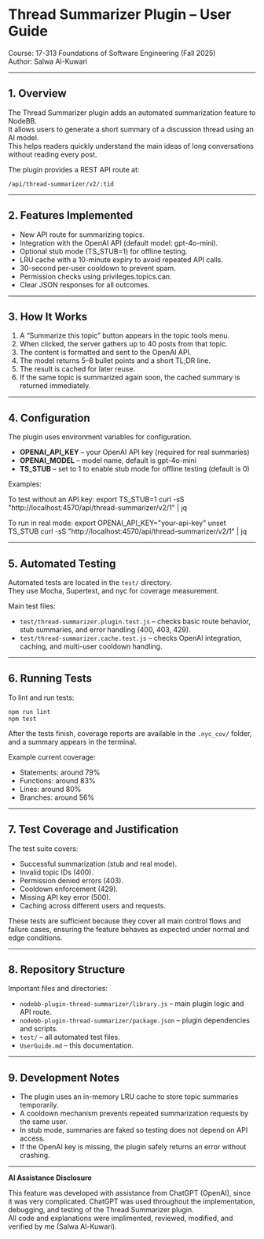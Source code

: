 # Thread Summarizer Plugin – User Guide
Course: 17-313 Foundations of Software Engineering (Fall 2025)  
Author: Salwa Al-Kuwari

---

## 1. Overview

The Thread Summarizer plugin adds an automated summarization feature to NodeBB.  
It allows users to generate a short summary of a discussion thread using an AI model.  
This helps readers quickly understand the main ideas of long conversations without reading every post.

The plugin provides a REST API route at:

    /api/thread-summarizer/v2/:tid

---

## 2. Features Implemented

- New API route for summarizing topics.
- Integration with the OpenAI API (default model: gpt-4o-mini).
- Optional stub mode (TS_STUB=1) for offline testing.
- LRU cache with a 10-minute expiry to avoid repeated API calls.
- 30-second per-user cooldown to prevent spam.
- Permission checks using privileges.topics.can.
- Clear JSON responses for all outcomes.

---

## 3. How It Works

1. A “Summarize this topic” button appears in the topic tools menu.
2. When clicked, the server gathers up to 40 posts from that topic.
3. The content is formatted and sent to the OpenAI API.
4. The model returns 5–8 bullet points and a short TL;DR line.
5. The result is cached for later reuse.
6. If the same topic is summarized again soon, the cached summary is returned immediately.

---

## 4. Configuration

The plugin uses environment variables for configuration.

- **OPENAI_API_KEY** – your OpenAI API key (required for real summaries)  
- **OPENAI_MODEL** – model name, default is gpt-4o-mini  
- **TS_STUB** – set to 1 to enable stub mode for offline testing (default is 0)

Examples:

To test without an API key:
    export TS_STUB=1
    curl -sS "http://localhost:4570/api/thread-summarizer/v2/1" | jq

To run in real mode:
    export OPENAI_API_KEY="your-api-key"
    unset TS_STUB
    curl -sS "http://localhost:4570/api/thread-summarizer/v2/1" | jq

---

## 5. Automated Testing

Automated tests are located in the `test/` directory.  
They use Mocha, Supertest, and nyc for coverage measurement.

Main test files:

- `test/thread-summarizer.plugin.test.js` – checks basic route behavior, stub summaries, and error handling (400, 403, 429).
- `test/thread-summarizer.cache.test.js` – checks OpenAI integration, caching, and multi-user cooldown handling.

---

## 6. Running Tests

To lint and run tests:

    npm run lint
    npm test

After the tests finish, coverage reports are available in the `.nyc_cov/` folder, and a summary appears in the terminal.

Example current coverage:

- Statements: around 79%
- Functions: around 83%
- Lines: around 80%
- Branches: around 56%

---

## 7. Test Coverage and Justification

The test suite covers:

- Successful summarization (stub and real mode).
- Invalid topic IDs (400).
- Permission denied errors (403).
- Cooldown enforcement (429).
- Missing API key error (500).
- Caching across different users and requests.

These tests are sufficient because they cover all main control flows and failure cases, ensuring the feature behaves as expected under normal and edge conditions.

---

## 8. Repository Structure

Important files and directories:

- `nodebb-plugin-thread-summarizer/library.js` – main plugin logic and API route.
- `nodebb-plugin-thread-summarizer/package.json` – plugin dependencies and scripts.
- `test/` – all automated test files.
- `UserGuide.md` – this documentation.

---

## 9. Development Notes

- The plugin uses an in-memory LRU cache to store topic summaries temporarily.
- A cooldown mechanism prevents repeated summarization requests by the same user.
- In stub mode, summaries are faked so testing does not depend on API access.
- If the OpenAI key is missing, the plugin safely returns an error without crashing.

---

**AI Assistance Disclosure**

This feature was developed with  assistance from ChatGPT (OpenAI), since it was very complicated.
ChatGPT was used throughout the implementation, debugging, and testing of the Thread Summarizer plugin.  
All code and explanations were implimented, reviewed, modified, and verified by me (Salwa Al-Kuwari).
